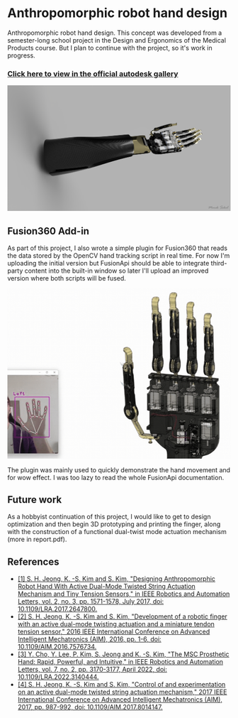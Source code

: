 # Anthropomorphic robot hand design

Anthropomorphic robot hand design. This concept was developed from a semester-long school project in 
the Design and Ergonomics of the Medical Products course. But I plan to continue with the project, so 
it's work in progress. 

### [Click here to view in the official autodesk gallery](https://gallery.autodesk.com/projects/168645/anthropomorphic-robot-hand-concept)

<p align="center">
  <img src="https://github.com/sokolmarek/anthropomorphic-robot-hand/blob/main/Gallery/renders/cover.png?raw=true" />
</p>

## Fusion360 Add-in

As part of this project, I also wrote a simple plugin for Fusion360 that reads the data
stored by the OpenCV hand tracking script in real time. For now I'm uploading the initial 
version but FusionApi should be able to integrate third-party content into the built-in window 
so later I'll upload an improved version where both scripts will be fused. 

<p align="center">
  <img src="https://github.com/sokolmarek/anthropomorphic-robot-hand/blob/main/Gallery/fusion_addin.gif?raw=true" width="600" />
</p>

The plugin was mainly used to quickly demonstrate the hand movement and for wow effect. I was
too lazy to read the whole FusionApi documentation.

## Future work

As a hobbyist continuation of this project, I would like to get to design optimization 
and then begin 3D prototyping and printing the finger, along with the construction of a 
functional dual-twist mode actuation mechanism (more in report.pdf).

## References

- [[1] S. H. Jeong, K. -S. Kim and S. Kim, "Designing Anthropomorphic Robot Hand With Active Dual-Mode Twisted String Actuation Mechanism and Tiny Tension Sensors," in IEEE Robotics and Automation Letters, vol. 2, no. 3, pp. 1571-1578, July 2017, doi: 10.1109/LRA.2017.2647800.](https://ieeexplore.ieee.org/document/7805142)
- [[2] S. H. Jeong, K. -S. Kim and S. Kim, "Development of a robotic finger with an active dual-mode twisting actuation and a miniature tendon tension sensor," 2016 IEEE International Conference on Advanced Intelligent Mechatronics (AIM), 2016, pp. 1-6, doi: 10.1109/AIM.2016.7576734.](https://ieeexplore.ieee.org/document/7576734)
- [[3] Y. Cho, Y. Lee, P. Kim, S. Jeong and K. -S. Kim, "The MSC Prosthetic Hand: Rapid, Powerful, and Intuitive," in IEEE Robotics and Automation Letters, vol. 7, no. 2, pp. 3170-3177, April 2022, doi: 10.1109/LRA.2022.3140444.](https://ieeexplore.ieee.org/document/9670648)
- [[4] S. H. Jeong, K. -S. Kim and S. Kim, "Control of and experimentation on an active dual-mode twisted string actuation mechanism," 2017 IEEE International Conference on Advanced Intelligent Mechatronics (AIM), 2017, pp. 987-992, doi: 10.1109/AIM.2017.8014147.](https://ieeexplore.ieee.org/document/8014147)

